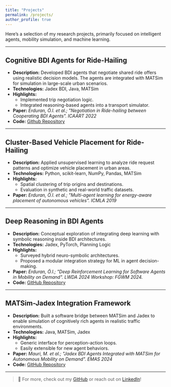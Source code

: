 ```yaml
---
title: "Projects"
permalink: /projects/
author_profile: true
---
```

Here’s a selection of my research projects, primarily focused on intelligent agents, mobility simulation, and machine learning.

---

## Cognitive BDI Agents for Ride-Hailing

- **Description:** Developed BDI agents that negotiate shared ride offers using realistic decision models. The agents are integrated with MATSim for simulation in large-scale urban scenarios.
- **Technologies:** Jadex BDI, Java, MATSim
- **Highlights:**
  - Implemented trip negotiation logic.
  - Integrated reasoning-based agents into a transport simulator.
- **Paper:** *Erduran, Ö.I. et al.; "Negotiation in Ride-hailing between Cooperating BDI Agents". ICAART 2022*  
- **Code:** [Github Repository](https://github.com/oemer95/ees)

---

## Cluster-Based Vehicle Placement for Ride-Hailing

- **Description:** Applied unsupervised learning to analyze ride request patterns and optimize vehicle placement in urban areas.
- **Technologies:** Python, scikit-learn, NumPy, Pandas, MATSim
- **Highlights:**
  - Spatial clustering of trip origins and destinations.
  - Evaluation in synthetic and real-world traffic datasets.
- **Paper:** *Erduran, Ö.I. et al.; "Multi-agent learning for energy-aware placement of autonomous vehicles". ICMLA 2019*  

---

## Deep Reasoning in BDI Agents

- **Description:** Conceptual exploration of integrating deep learning with symbolic reasoning inside BDI architectures.
- **Technologies:** Jadex, PyTorch, Planning Logic
- **Highlights:**
  - Surveyed hybrid neuro-symbolic architectures.
  - Proposed a modular integration strategy for ML in agent decision-making.
- **Paper:** *Erduran, Ö.I.; "Deep Reinforcement Learning for Software Agents in Mobility on Demand". LWDA 2024 Workshop: FGWM 2024.* 
- **Code:** [GitHub Repository](https://github.com/oemer95/Jadex-DJL)

---

## MATSim-Jadex Integration Framework

- **Description:** Built a software bridge between MATSim and Jadex to enable simulation of cognitively rich agents in realistic traffic environments.
- **Technologies:** Java, MATSim, Jadex
- **Highlights:**
  - Generic interface for perception-action loops.
  - Easily extensible for new agent behaviors.
- **Paper:** *Mauri, M. et al.; "Jadex BDI Agents Integrated with MATSim for Autonomous Mobility on Demand". EMAS 2024* 
- **Code:** [GitHub Repository](https://github.com/oemer95/ees/tree/emas24)

---

> 🔗 For more, check out my [GitHub](https://github.com/oemer95) or reach out on [LinkedIn](https://www.linkedin.com/in/oemer-erduran/)!
